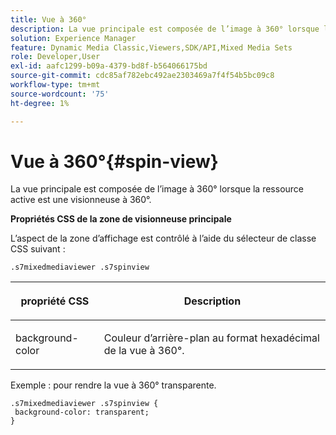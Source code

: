 ```yaml
---
title: Vue à 360°
description: La vue principale est composée de l’image à 360° lorsque la ressource active est une visionneuse à 360°.
solution: Experience Manager
feature: Dynamic Media Classic,Viewers,SDK/API,Mixed Media Sets
role: Developer,User
exl-id: aafc1299-b09a-4379-bd8f-b564066175bd
source-git-commit: cdc85af782ebc492ae2303469a7f4f54b5bc09c8
workflow-type: tm+mt
source-wordcount: '75'
ht-degree: 1%

---
```


# Vue à 360°{#spin-view}

La vue principale est composée de l’image à 360° lorsque la ressource active est une visionneuse à 360°.

<!--<a id="section_061E550C1C1D4DB2BD663A898895B38C"></a>-->

**Propriétés CSS de la zone de visionneuse principale**

L’aspect de la zone d’affichage est contrôlé à l’aide du sélecteur de classe CSS suivant :

```
.s7mixedmediaviewer .s7spinview
```

<table id="table_94EE3F5BBE4547C0B4943471CEE7EDE4"> 
 <thead> 
  <tr> 
   <th colname="col1" class="entry"> <p> propriété CSS </p> </th> 
   <th colname="col2" class="entry"> <p>Description </p> </th> 
  </tr> 
 </thead>
 <tbody> 
  <tr> 
   <td colname="col1"> <p> <span class="codeph"> background-color </span> </p> </td> 
   <td colname="col2"> <p> Couleur d’arrière-plan au format hexadécimal de la vue à 360°. </p> </td> 
  </tr> 
 </tbody> 
</table>

Exemple : pour rendre la vue à 360° transparente.

```
.s7mixedmediaviewer .s7spinview { 
 background-color: transparent; 
}
```
